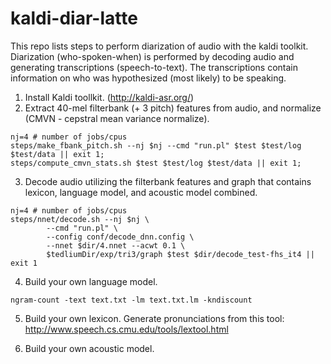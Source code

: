 # kaldi-diar-latte
This repo lists steps to perform diarization of audio with the kaldi toolkit. Diarization (who-spoken-when) is performed by decoding audio and generating transcriptions (speech-to-text). The transcriptions contain information on who was hypothesized (most likely) to be speaking. 

1. Install Kaldi toollkit. (http://kaldi-asr.org/)
2. Extract 40-mel filterbank (+ 3 pitch) features from audio, and normalize (CMVN - cepstral mean variance normalize).

``` 
nj=4 # number of jobs/cpus
steps/make_fbank_pitch.sh --nj $nj --cmd "run.pl" $test $test/log $test/data || exit 1;
steps/compute_cmvn_stats.sh $test $test/log $test/data || exit 1;
```

3. Decode audio utilizing the filterbank features and graph that contains lexicon, language model, and acoustic model combined.

```
nj=4 # number of jobs/cpus
steps/nnet/decode.sh --nj $nj \
        --cmd "run.pl" \
        --config conf/decode_dnn.config \
        --nnet $dir/4.nnet --acwt 0.1 \
        $tedliumDir/exp/tri3/graph $test $dir/decode_test-fhs_it4 || exit 1
```

4. Build your own language model.

```
ngram-count -text text.txt -lm text.txt.lm -kndiscount
```

5. Build your own lexicon.
Generate pronunciations from this tool: http://www.speech.cs.cmu.edu/tools/lextool.html

6. Build your own acoustic model.
